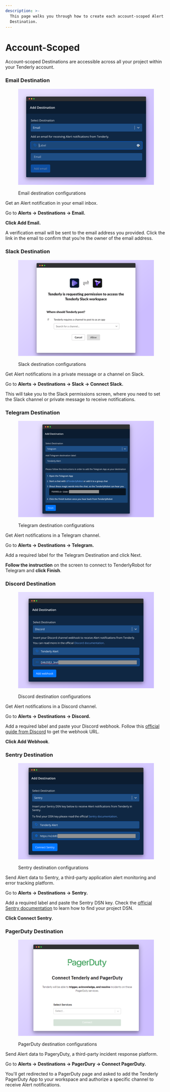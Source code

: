 ```yaml
---
description: >-
  This page walks you through how to create each account-scoped Alert
  Destination.
---
```


# Account-Scoped

Account-scoped Destinations are accessible across all your project within your Tenderly account.

### Email Destination

<figure><img src="../../.gitbook/assets/email_dest.png" alt=""><figcaption><p>Email destination configurations</p></figcaption></figure>

Get an Alert notification in your email inbox.

Go to **Alerts →** **Destinations → Email.**

**Click Add Email.**

A verification email will be sent to the email address you provided. Click the link in the email to confirm that you’re the owner of the email address.

### Slack Destination

<figure><img src="../../.gitbook/assets/slack_dest.png" alt=""><figcaption><p>Slack destination configurations</p></figcaption></figure>

Get Alert notifications in a private message or a channel on Slack.

Go to **Alerts →** **Destinations → Slack → Connect Slack.**

This will take you to the Slack permissions screen, where you need to set the Slack channel or private message to receive notifications.

### Telegram Destination

<figure><img src="../../.gitbook/assets/telegram_dest.png" alt=""><figcaption><p>Telegram destination configurations</p></figcaption></figure>

Get Alert notifications in a Telegram channel.

Go to **Alerts →** **Destinations → Telegram.**

Add a required label for the Telegram Destination and click Next.

**Follow the instruction** on the screen to connect to TenderlyRobot for Telegram and **click Finish**.

### Discord Destination

<figure><img src="../../.gitbook/assets/slack_dest_(1).png" alt=""><figcaption><p>Discord destination configurations</p></figcaption></figure>

Get Alert notifications in a Discord channel.

Go to **Alerts →** **Destinations → Discord.**

Add a required label and paste your Discord webhook. Follow this [official guide from Discord](https://support.discord.com/hc/en-us/articles/228383668-Intro-to-Webhooks) to get the webhook URL.

**Click Add Webhook**.

### Sentry Destination

<figure><img src="../../.gitbook/assets/sentry_dest.png" alt=""><figcaption><p>Sentry destination configurations</p></figcaption></figure>

Send Alert data to Sentry, a third-party application alert monitoring and error tracking platform.

Go to **Alerts →** **Destinations → Sentry.**

Add a required label and paste the Sentry DSN key. Check the [official Sentry documentation](https://docs.sentry.io/product/sentry-basics/dsn-explainer/) to learn how to find your project DSN.

**Click Connect Sentry**.

### PagerDuty Destination

<figure><img src="../../.gitbook/assets/pageryduty_dest.png" alt=""><figcaption><p>PagerDuty destination configurations</p></figcaption></figure>

Send Alert data to PageryDuty, a third-party incident response platform.

Go to **Alerts →** **Destinations → PagerDury → Connect PagerDuty.**

You'll get redirected to a PagerDuty page and asked to add the Tenderly PagerDuty App to your workspace and authorize a specific channel to receive Alert notifications.
